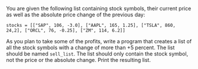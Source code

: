 You are given the following list containing stock symbols, their current price
as well as the absolute price change of the previous day:


    stocks = [["SAP", 106, -3.0], ["AAPL", 165, 1.25], ["TSLA", 860, 24,2], ["ORCL", 76, -0.25], ["ZM", 114, 6.2]]


As you plan to take some of the profits, write a program that creates a list of all the stock
symbols with a change of more than +5 percent. The list should be named `sell_list`.
The list should only contain the stock symbol, not the price or the absolute change.
Print the resulting list.